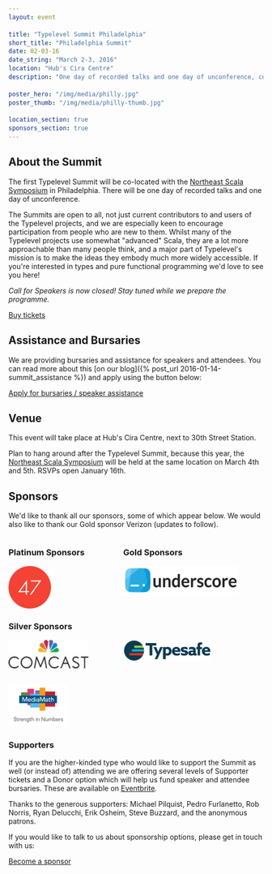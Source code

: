 ```yaml
---
layout: event

title: "Typelevel Summit Philadelphia"
short_title: "Philadelphia Summit"
date: 02-03-16
date_string: "March 2-3, 2016"
location: "Hub's Cira Centre"
description: "One day of recorded talks and one day of unconference, co-located with NE Scala."

poster_hero: "/img/media/philly.jpg"
poster_thumb: "/img/media/philly-thumb.jpg"

location_section: true
sponsors_section: true
---
```


## About the Summit

The first Typelevel Summit will be co-located with the <a href="http://www.nescala.org/">Northeast Scala Symposium</a> in Philadelphia.
There will be one day of recorded talks and one day of unconference.

The Summits are open to all, not just current contributors to and users of the Typelevel projects, and we are especially keen to encourage participation from people who are new to them.
Whilst many of the Typelevel projects use somewhat "advanced" Scala, they are a lot more approachable than many people think, and a major part of Typelevel's mission is to make the ideas they embody much more widely accessible.
If you're interested in types and pure functional programming we'd love to see you here!

_Call for Speakers is now closed!
Stay tuned while we prepare the programme._

<a class="btn large" href="https://www.eventbrite.co.uk/e/typelevel-summit-us-tickets-20778897241">Buy tickets</a>

## Assistance and Bursaries

We are providing bursaries and assistance for speakers and attendees. You can read more about this [on our blog]({% post_url 2016-01-14-summit_assistance %}) and apply using the button below:

<a class="btn large" href="https://docs.google.com/a/underscoreconsulting.com/forms/d/1hhia7etHm_UT4WnQS7JTyGE03z-2-T1xJGujOkvacjs/viewform">Apply for bursaries / speaker assistance</a>

## Venue

This event will take place at Hub's Cira Centre, next to 30th Street Station.

Plan to hang around after the Typelevel Summit, because this year, the <a href="http://www.nescala.org/">Northeast Scala Symposium</a> will be held at the same location on March 4th and 5th.
RSVPs open January 16th.

## Sponsors

We'd like to thank all our sponsors, some of which appear below. We would also like to thank our Gold sponsor Verizon (updates to follow).

<div style="float: left; width: 45%">
  <h3>Platinum Sponsors</h3>
  <img alt="47 Degrees" src="/img/media/sponsors/47_degrees.png" style="height: 6em;">
</div>

<div style="float: left; width: 45%">
  <h3>Gold Sponsors</h3>
  <img alt="Underscore" src="/img/media/sponsors/underscore.png" style="height: 4em;"><br><br>
  <!--Verizon-->
</div>

<br style="clear: both;">

### Silver Sponsors

<div style="float: left; width: 45%">
  <img alt="MediaMath" src="/img/media/sponsors/comcast.jpg" style="height: 4em;">
</div>
<div style="float: left; width: 45%">
  <img alt="Typesafe" src="/img/media/sponsors/typesafe.png" style="height: 3em; align: left;">
</div>
<div style="clear: both; padding-bottom: 2em;"></div>
<div style="float: left; width: 45%">
  <img alt="MediaMath" src="/img/media/sponsors/mediamath.png" style="height: 6em; align: left;">
</div>
<br style="clear: both;">

### Supporters

If you are the higher-kinded type who would like to support the Summit as well (or instead of) attending we are offering several levels of Supporter tickets and a Donor option which will help us fund speaker and attendee bursaries.
These are available on <a href="https://www.eventbrite.co.uk/e/typelevel-summit-us-tickets-20778897241">Eventbrite</a>.

Thanks to the generous supporters: Michael Pilquist, Pedro Furlanetto, Rob Norris, Ryan Delucchi, Erik Osheim, Steve Buzzard, and the anonymous patrons.

If you would like to talk to us about sponsorship options, please get in touch with us:

<a class="btn large" href="mailto:info@typelevel.org">Become a sponsor</a>
